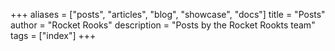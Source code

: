 +++
aliases = ["posts", "articles", "blog", "showcase", "docs"]
title = "Posts"
author = "Rocket Rooks"
description = "Posts by the Rocket Rookts team"
tags = ["index"]
+++
